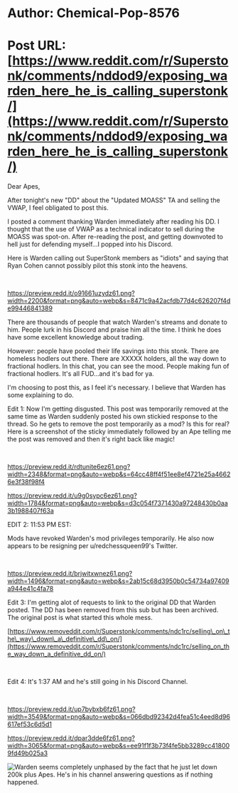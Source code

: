 # Author: Chemical-Pop-8576
# Post URL: [https://www.reddit.com/r/Superstonk/comments/nddod9/exposing_warden_here_he_is_calling_superstonk/](https://www.reddit.com/r/Superstonk/comments/nddod9/exposing_warden_here_he_is_calling_superstonk/)


Dear Apes,

After tonight's new "DD" about the "Updated MOASS" TA and selling the VWAP, I feel obligated to post this.

I posted a comment thanking Warden immediately after reading his DD.  I thought that the use of VWAP as a technical indicator to sell during the MOASS was spot-on.  After re-reading the post, and getting downvoted to hell just for defending myself...I popped into his Discord.

Here is Warden calling out SuperStonk members as "idiots" and saying that Ryan Cohen cannot possibly pilot this stonk into the heavens.

&#x200B;

https://preview.redd.it/o91661uzydz61.png?width=2200&format=png&auto=webp&s=8471c9a42acfdb77d4c626207f4de99446841389

There are thousands of people that watch Warden's streams and donate to him.  People lurk in his Discord and praise him all the time.  I think he does have some excellent knowledge about trading.

However: people have pooled their life savings into this stonk.  There are homeless hodlers out there.  There are XXXXX holders, all the way down to fractional hodlers.  In this chat, you can see the mood.  People making fun of fractional hodlers.  It's all FUD...and it's bad for ya.

I'm choosing to post this, as I feel it's necessary.  I believe that Warden has some explaining to do.

Edit 1:  Now I'm getting disgusted.  This post was temporarily removed at the same time as Warden suddenly posted his own stickied response to the thread. So he gets to remove the post temporarily as a mod? Is this for real?  Here is a screenshot of the sticky immediately followed by an Ape telling me the post was removed and then it's right back like magic!

&#x200B;

https://preview.redd.it/rdtunite6ez61.png?width=2348&format=png&auto=webp&s=64cc48ff4f51ee8ef4721e25a46626e3f38f98f4

https://preview.redd.it/u9g0sypc6ez61.png?width=1784&format=png&auto=webp&s=d3c054f7371430a97248430b0aa3b1988407f63a

EDIT 2: 11:53 PM EST:

Mods have revoked Warden's mod privileges temporarily.  He also now appears to be resigning per u/redchessqueen99's Twitter.

&#x200B;

https://preview.redd.it/brjwitxwnez61.png?width=1496&format=png&auto=webp&s=2ab15c68d3950b0c54734a97409a944e41c4fa78

Edit 3: I'm getting alot of requests to link to the original DD that Warden posted.  The DD has been removed from this sub but has been archived.  The original post is what started this whole mess.

[https://www.removeddit.com/r/Superstonk/comments/ndc1rc/selling\_on\_the\_way\_down\_a\_definitive\_dd\_on/](https://www.removeddit.com/r/Superstonk/comments/ndc1rc/selling_on_the_way_down_a_definitive_dd_on/)

&#x200B;

Edit 4:  It's 1:37 AM and he's still going in his Discord Channel.  

&#x200B;

https://preview.redd.it/up7bybxb6fz61.png?width=3549&format=png&auto=webp&s=066dbd92342d4fea51c4eed8d96617ef53c6d5d1

https://preview.redd.it/dpar3dde6fz61.png?width=3065&format=png&auto=webp&s=ee91f1f3b73f4fe5bb3289cc418009fd49b025a3

![Warden seems completely unphased by the fact that he just let down 200k plus Apes.  He's in his channel answering questions as if nothing happened.  ](https://preview.redd.it/uirwiofh6fz61.png?width=2756&format=png&auto=webp&s=6a850c0c880b8471814f277edd1daf34c24d4f95)

&#x200B;